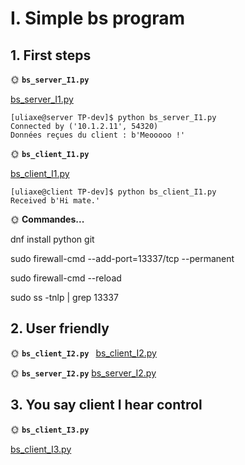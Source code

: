 # I. Simple bs program

## 1. First steps


🌞 **`bs_server_I1.py`**

[bs_server_I1.py](bs_python_I1.py)

```
[uliaxe@server TP-dev]$ python bs_server_I1.py
Connected by ('10.1.2.11', 54320)
Données reçues du client : b'Meooooo !'
```


🌞 **`bs_client_I1.py`**

[bs_client_I1.py](bs_client_I1.py)

```
[uliaxe@client TP-dev]$ python bs_client_I1.py
Received b'Hi mate.'
```

🌞 **Commandes...**

dnf install python git

sudo firewall-cmd --add-port=13337/tcp --permanent

sudo firewall-cmd --reload

sudo ss -tnlp | grep 13337

## 2. User friendly
🌞 **`bs_client_I2.py `**
[bs_client_I2.py](bs_client_I2.py)

🌞 **`bs_server_I2.py`**
[bs_server_I2.py](bs_server_I2.py)

## 3. You say client I hear control

🌞 **`bs_client_I3.py`**

[bs_client_I3.py](bs_client_I3.py)